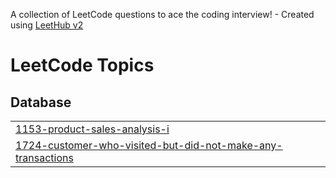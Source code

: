 A collection of LeetCode questions to ace the coding interview! - Created using [LeetHub v2](https://github.com/arunbhardwaj/LeetHub-2.0)
<!---LeetCode Topics Start-->
# LeetCode Topics
## Database
|  |
| ------- |
| [1153-product-sales-analysis-i](https://github.com/2003chinmayee/sql_leetcode/tree/master/1153-product-sales-analysis-i) |
| [1724-customer-who-visited-but-did-not-make-any-transactions](https://github.com/2003chinmayee/sql_leetcode/tree/master/1724-customer-who-visited-but-did-not-make-any-transactions) |
<!---LeetCode Topics End-->